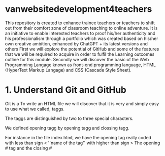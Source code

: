 # vanwebsitedevelopment4teachers
This repository is created to enhance trainee teachers or teachers to shift out from their comfort zone of classroom teaching to online adventure. It is an initiative to enable interested teachers to proof his/her authenticity and his professionalism through a portfolio which was created based on his/her own creative ambition, enhanced by ChatGPT + its latest versions  and others
First we will explore the potential of GitHub and some of the features that we will be required to acquire in order to fulfil the Learning outcomes outline for this module. Secondly we will discover the basic of the Web Programming Langage known as front-end programming language, HTML (HyperText Markup Langage) and CSS (Cascade Style Sheet).

<h1> 1. Understand Git and GitHub </h1>

Git is a 
To write an HTML file we will discover that it is very and simply easy to use what we called, taggs.

The taggs are distinguished by two to three special characters.

We defined opening tagg by opening tagg and clossing tagg.

For instance in the file index.html, we have the opening tag really coded with less than sign < ''name of the tag'' with higher than sign >
The opening #<html> tag and the closing #</html>



